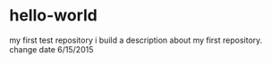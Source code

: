# hello-world
my first test repository
i build a description about my first repository.
change date 6/15/2015
